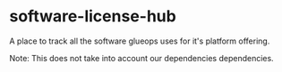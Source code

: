 # software-license-hub
A place to track all the software glueops uses for it's platform offering.

Note: This does not take into account our dependencies dependencies.
